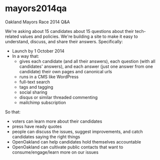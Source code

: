 mayors2014qa
============

Oakland Mayors Race 2014 Q&amp;A

We're asking about 15 candidates about 15 questions about their tech-related values and policies. We're building a site to make it easy to understand, discuss, and share their answers. Specifically: 

- Launch by 1 October 2014 
- In a way that: 
  - gives each candidate (and all their answers), each question (with all candidates' answers), and each answer (just one answer from one candidate) their own pages and canonical urls
  - runs in a CMS like WordPress
  - full-text search
  - tags and tagging
  - social sharing
  - disqus or similar threaded commenting
  - mailchimp subscription 
  
So that: 
  - voters can learn more about their candidates
  - press have ready quotes
  - people can discuss the issues, suggest improvements, and catch candidates saying the right things
  - OpenOakland can help candidates hold themselves accountable
  - OpenOakland can cultivate public contacts that want to consume/engage/learn more on our issues

 